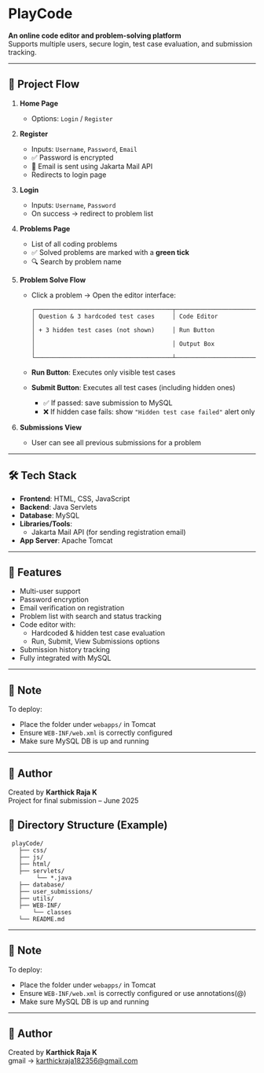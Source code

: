 # PlayCode 

**An online code editor and problem-solving platform**  
Supports multiple users, secure login, test case evaluation, and submission tracking.

---

## 🚀 Project Flow

1. **Home Page**
   - Options: `Login` / `Register`

2. **Register**
   - Inputs: `Username`, `Password`, `Email`
   - ✅ Password is encrypted
   - 📧 Email is sent using Jakarta Mail API
   - Redirects to login page

3. **Login**
   - Inputs: `Username`, `Password`
   - On success → redirect to problem list

4. **Problems Page**
   - List of all coding problems
   - ✅ Solved problems are marked with a **green tick**
   - 🔍 Search by problem name

5. **Problem Solve Flow**
   - Click a problem → Open the editor interface:

     ```  left side                           right side
     ┌───────────────────────────────────────┬──────────────────────────────────────┐
     │ Question & 3 hardcoded test cases     │ Code Editor                          │
     │ + 3 hidden test cases (not shown)     │ Run Button                           │
     │                                       │ Output Box                           │
     └───────────────────────────────────────┴──────────────────────────────────────┘
     ```

   - **Run Button**: Executes only visible test cases
   - **Submit Button**: Executes all test cases (including hidden ones)
     - ✅ If passed: save submission to MySQL
     - ❌ If hidden case fails: show `"Hidden test case failed"` alert only

6. **Submissions View**
   - User can see all previous submissions for a problem

---

## 🛠️ Tech Stack

- **Frontend**: HTML, CSS, JavaScript
- **Backend**: Java Servlets
- **Database**: MySQL
- **Libraries/Tools**:
  - Jakarta Mail API (for sending registration email)
- **App Server**: Apache Tomcat

---

## 🔐 Features

- Multi-user support
- Password encryption
- Email verification on registration
- Problem list with search and status tracking
- Code editor with:
  - Hardcoded & hidden test case evaluation
  - Run, Submit, View Submissions options
- Submission history tracking
- Fully integrated with MySQL

------

## 📝 Note

To deploy:
- Place the folder under `webapps/` in Tomcat
- Ensure `WEB-INF/web.xml` is correctly configured
- Make sure MySQL DB is up and running

---

## 🙌 Author

Created by **Karthick Raja K**  
Project for final submission – June 2025

## 📂 Directory Structure (Example)
     playCode/
       ├── css/
       ├── js/
       ├── html/
       ├── servlets/
            └── *.java
       ├── database/
       ├── user_submissions/
       ├── utils/
       ├── WEB-INF/
           └── classes
       └── README.md
---

## 📝 Note

To deploy:
- Place the folder under `webapps/` in Tomcat
- Ensure `WEB-INF/web.xml` is correctly configured or use annotations(@)
- Make sure MySQL DB is up and running

---

## 🙌 Author

Created by **Karthick Raja K**  
gmail -> karthickraja182356@gmail.com
